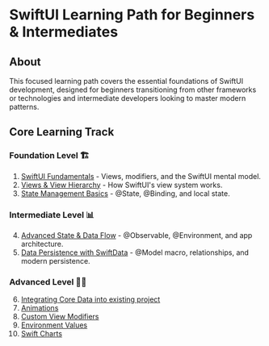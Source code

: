 # SwiftUI Learning Path for Beginners & Intermediates


## About

This focused learning path covers the essential foundations of SwiftUI development, designed for beginners transitioning from other frameworks or technologies and intermediate developers looking to master modern patterns.

## Core Learning Track

### Foundation Level 🏗️

1. [SwiftUI Fundamentals](/SwiftUI%20Framework%20Guide/Foundations%20&%20Modern%20Concepts/SwiftUI%20Fundamentals.md) - Views, modifiers, and the SwiftUI mental model.
2. [Views & View Hierarchy](/SwiftUI%20Framework%20Guide/Foundations%20&%20Modern%20Concepts/Views%20&%20View%20Hierarchy.md) - How SwiftUI's view system works.
3. [State Management Basics](/SwiftUI%20Framework%20Guide/Foundations%20&%20Modern%20Concepts/State%20Management%20Basics.md) - @State, @Binding, and local state.


### Intermediate Level 📊

4. [Advanced State & Data Flow]() - @Observable, @Environment, and app architecture.
5. [Data Persistence with SwiftData]() - @Model macro, relationships, and modern persistence.


### Advanced Level 💪🏻

6. [Integrating Core Data into existing project]()
7. [Animations]()
8. [Custom View Modifiers]()
9. [Environment Values]()
10. [Swift Charts]()